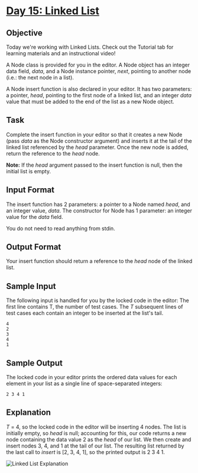 # [Day 15: Linked List](https://www.hackerrank.com/challenges/30-linked-list/problem)

## Objective 
Today we're working with Linked Lists. Check out the Tutorial tab for learning materials and an instructional video!

A Node class is provided for you in the editor. A Node object has an integer data field, _data_, and a Node instance pointer, _next_, pointing to another node (i.e.: the next node in a list).

A Node insert function is also declared in your editor. It has two parameters: a pointer, _head_, pointing to the first node of a linked list, and an integer _data_ value that must be added to the end of the list as a new Node object.

## Task 
Complete the insert function in your editor so that it creates a new Node (pass _data_ as the Node constructor argument) and inserts it at the tail of the linked list referenced by the _head_ parameter. Once the new node is added, return the reference to the _head_ node.

**Note:** If the _head_ argument passed to the insert function is null, then the initial list is empty.

## Input Format

The insert function has 2 parameters: a pointer to a Node named _head_, and an integer value, _data_. 
The constructor for Node has 1 parameter: an integer value for the _data_ field.

You do not need to read anything from stdin.

## Output Format

Your insert function should return a reference to the _head_ node of the linked list.

## Sample Input

The following input is handled for you by the locked code in the editor: 
The first line contains T, the number of test cases. 
The _T_ subsequent lines of test cases each contain an integer to be inserted at the list's tail.

```
4
2
3
4
1
```

## Sample Output

The locked code in your editor prints the ordered data values for each element in your list as a single line of space-separated integers:

```
2 3 4 1
```

## Explanation

_T_ = 4, so the locked code in the editor will be inserting 4 nodes. 
The list is initially empty, so _head_ is null; accounting for this, our code returns a new node containing the data value 2 as the _head_ of our list. We then create and insert nodes 3, 4, and 1 at the tail of our list. The resulting list returned by the last call to _insert_ is [2, 3, 4, 1], so the printed output is 2 3 4 1.

![Linked List Explanation](https://s3.amazonaws.com/hr-challenge-images/17168/1456961238-28488bfa0d-LinkedListExplanation.png)